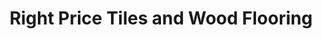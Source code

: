 ---
title: "Right Price Tiles and Wood Flooring"
url: /sligo/right-price-tiles-and-wood-flooring/
shop: tiles
---